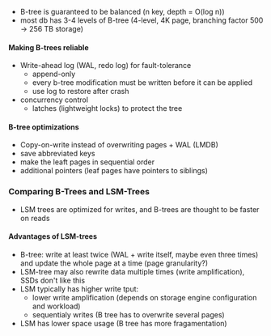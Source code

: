 - B-tree is guaranteed to be balanced (n key, depth = O(log n))
 - most db has 3-4 levels of B-tree (4-level, 4K page, branching factor 500 -> 256 TB storage)

 #### Making B-trees reliable
 - Write-ahead log (WAL, redo log) for fault-tolerance
   * append-only
   * every b-tree modification must be written before it can be applied
   * use log to restore after crash
 - concurrency control
   * latches (lightweight locks) to protect the tree

 #### B-tree optimizations
 * Copy-on-write instead of overwriting pages + WAL (LMDB)
 * save abbreviated keys
 * make the leaft pages in sequential order
 * additional pointers (leaf pages have pointers to siblings)

 ### Comparing B-Trees and LSM-Trees
 - LSM trees are optimized for writes, and B-trees are thought to be faster on reads

 #### Advantages of LSM-trees
 - B-tree: write at least twice (WAL + write itself, maybe even three times) and update the whole page at a time (page granularity?)
 - LSM-tree may also rewrite data multiple times (write amplification), SSDs don't like this
 - LSM typically has higher write tput: 
   * lower write amplification (depends on storage engine configuration and workload)
   * sequentialy writes (B tree has to overwrite several pages)
 - LSM has lower space usage (B tree has more fragamentation)

